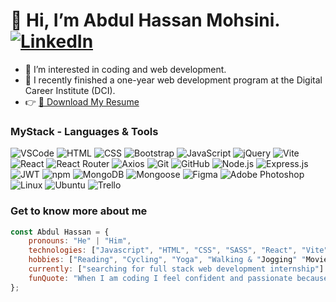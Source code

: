 # 👋 Hi, I’m Abdul Hassan Mohsini. [![LinkedIn](https://img.shields.io/badge/Connect_in-LinkedIn-gray?style=flat&logo=linkedin&logoColor=white)](www.linkedin.com/in/abdul-hassan-mohsini-1a234b100)
  
- 👀 I’m interested in coding and web development.
- 🌱 I recently finished a one-year web development program at the Digital Career Institute (DCI).
- :point_right: [📄 Download My Resume](https://drive.google.com/uc?export=download&id=1bO-UPeEzt4HrurXC5xmoBbO6jThELOoL)




### MyStack - Languages & Tools

![VSCode](https://img.shields.io/badge/Editor-VSCode-blue?logo=visualstudiocode&logoColor=white) ![HTML](https://img.shields.io/badge/Language-HTML-orange?logo=html5&logoColor=white) ![CSS](https://img.shields.io/badge/Language-CSS-blue?logo=css3&logoColor=white) ![Bootstrap](https://img.shields.io/badge/Framework-Bootstrap-563D7C?logo=bootstrap&logoColor=white) ![JavaScript](https://img.shields.io/badge/Language-JavaScript-yellow?logo=javascript&logoColor=black) ![jQuery](https://img.shields.io/badge/Library-jQuery-0769AD?logo=jquery&logoColor=white) ![Vite](https://img.shields.io/badge/Tooling-Vite-646CFF?logo=vite&logoColor=white) ![React](https://img.shields.io/badge/Framework-React-61DAFB?logo=react&logoColor=black) ![React Router](https://img.shields.io/badge/Library-React_Router-CA4245?logo=reactrouter&logoColor=white) ![Axios](https://img.shields.io/badge/Library-Axios-5A29E4?logo=axios&logoColor=white) ![Git](https://img.shields.io/badge/Version_Control-Git-F05032?logo=git&logoColor=white) ![GitHub](https://img.shields.io/badge/Version_Control-GitHub-181717?logo=github&logoColor=white) ![Node.js](https://img.shields.io/badge/Runtime-Node.js-339933?logo=nodedotjs&logoColor=white) ![Express.js](https://img.shields.io/badge/Framework-Express.js-000000?logo=express&logoColor=white) ![JWT](https://img.shields.io/badge/Authentication-JWT-000000?logo=jsonwebtokens&logoColor=white) ![npm](https://img.shields.io/badge/Package_Manager-npm-CB3837?logo=npm&logoColor=white) ![MongoDB](https://img.shields.io/badge/Database-MongoDB-47A248?logo=mongodb&logoColor=white) ![Mongoose](https://img.shields.io/badge/ODM-Mongoose-880000?logo=mongoose&logoColor=white) ![Figma](https://img.shields.io/badge/Design-Figma-F24E1E?logo=figma&logoColor=white) ![Adobe Photoshop](https://img.shields.io/badge/Design-Adobe%20Photoshop-31A8FF?logo=adobephotoshop&logoColor=white) ![Linux](https://img.shields.io/badge/OS-Linux-FCC624?logo=linux&logoColor=black) ![Ubuntu](https://img.shields.io/badge/OS-Ubuntu-E95420?logo=ubuntu&logoColor=white) ![Trello](https://img.shields.io/badge/Tool-Trello-0052CC?logo=trello&logoColor=white)
 

###  Get to know more about me
```javaScript
const Abdul Hassan = {
    pronouns: "He" | "Him",
    technologies: ["Javascript", "HTML", "CSS", "SASS", "React", "Vite", "Express"],
    hobbies: ["Reading", "Cycling", "Yoga", "Walking & "Jogging" "Movies"],
    currently: ["searching for full stack web development internship"]
    funQuote: "When I am coding I feel confident and passionate because I know, today I am better than yesterday."
};


